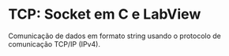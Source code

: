 # TCP: Socket em C e LabView

Comunicação de dados em formato string usando o protocolo de comunicação TCP/IP (IPv4).
